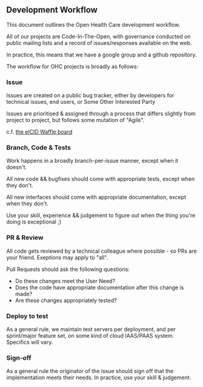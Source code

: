 ## Development Workflow

This document outlines the Open Health Care development workflow.

All of our projects are Code-In-The-Open, with governance conducted on public mailing lists and a record of issues/responses available on the web.

In practice, this means that we have a google group and a github repository.

The workflow for OHC projects is broadly as follows: 

### Issue

Issues are created on a public bug tracker, either by developers for technical issues, end users, or Some Other Interested Party

Issues are prioritised & assigned through a process that differs slightly from project to project, but follows some mutation of "Agile". 

c.f. [the elCID Waffle board](https://waffle.io/openhealthcare/elcid)

### Branch, Code & Tests

Work happens in a broadly branch-per-issue manner, except when it doesn't.

All new code && bugfixes should come with appropriate tests, except when they don't.

All new interfaces should come with appropriate documentation, except when they don't.

Use your skill, experience && judgement to figure out when the thing you're doing is exceptional ;)

### PR & Review

All code gets reviewed by a technical colleague where possible - so PRs are your friend. Exeptions may apply to "all". 

Pull Requests should ask the following questions: 

* Do these changes meet the User Need?
* Does the code have appropriate documentation after this change is made?
* Are these changes appropriately tested?

### Deploy to test 
As a general rule, we maintain test servers per deployment, and per sprint/major feature set, on some kind of cloud IAAS/PAAS system. Specifics will vary. 

### Sign-off

As a general rule the originator of the issue should sign off that the implementation meets their needs. In practice, use your skill & judgement. 

